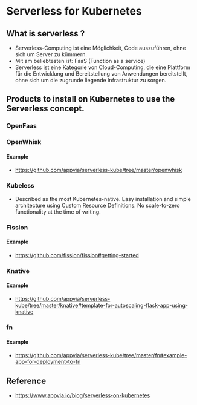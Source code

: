 # Serverless for Kubernetes 

## What is serverless ?

  * Serverless-Computing ist eine Möglichkeit, Code auszuführen, ohne sich um Server zu kümmern.
  * Mit am beliebtesten ist: FaaS (Function as a service)
  * Serverless ist eine Kategorie von Cloud-Computing, die eine Plattform für die Entwicklung und Bereitstellung von Anwendungen bereitstellt, ohne sich um die zugrunde liegende Infrastruktur zu sorgen.

## Products to install on Kubernetes to use the Serverless concept.

### OpenFaas 

### 

### OpenWhisk 

#### Example 

  * https://github.com/appvia/serverless-kube/tree/master/openwhisk

### Kubeless 

  * Described as the most Kubernetes-native. Easy installation and simple architecture using Custom Resource Definitions. No scale-to-zero functionality at the time of writing.

### Fission 

#### Example 

  * https://github.com/fission/fission#getting-started

### Knative 

#### Example

  * https://github.com/appvia/serverless-kube/tree/master/knative#template-for-autoscaling-flask-app-using-knative

### fn 

#### Example

  * https://github.com/appvia/serverless-kube/tree/master/fn#example-app-for-deployment-to-fn

## Reference 

  * https://www.appvia.io/blog/serverless-on-kubernetes 
